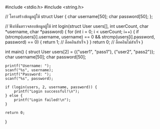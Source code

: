 #include <stdio.h>
#include <string.h>

// โครงสร้างข้อมูลผู้ใช้
struct User {
    char username[50];
    char password[50];
};

// ฟังก์ชันตรวจสอบข้อมูลผู้ใช้
int login(struct User users[], int userCount, char *username, char *password) {
    for (int i = 0; i < userCount; i++) {
        if (strcmp(users[i].username, username) == 0 && strcmp(users[i].password, password) == 0) {
            return 1; // ล็อคอินสำเร็จ
        }
    }
    return 0; // ล็อคอินไม่สำเร็จ
}

int main() {
    struct User users[2] = {{"user1", "pass1"}, {"user2", "pass2"}};
    char username[50];
    char password[50];

    printf("Username: ");
    scanf("%s", username);
    printf("Password: ");
    scanf("%s", password);

    if (login(users, 2, username, password)) {
        printf("Login successful!\n");
    } else {
        printf("Login failed!\n");
    }

    return 0;
}
